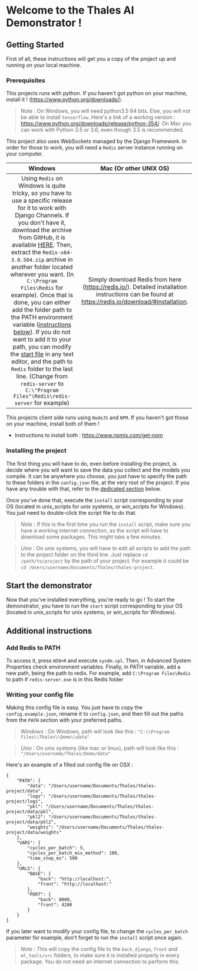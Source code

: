 # Welcome to the Thales AI Demonstrator !

## Getting Started

First of all, these instructions will get you a copy of the project up and running on your local machine.

### Prerequisites

This projects runs with python. If you haven't got python on your machine, install it ! (https://www.python.org/downloads/).

> Note : On Windows, you will need python3.5 64 bits. Else, you will not be able to install `tensorflow`. Here's a link of a working version : https://www.python.org/downloads/release/python-354/. On Mac you can work with Python 3.5 or 3.6, even though 3.5 is recommended.

This project also uses WebSockets managed by the Django Framework. In order for those to work, you will need a `Redis` server instance running on your computer.

|                           Windows                           |                Mac (Or other UNIX OS)                |
| :---------------------------------------------------------: | :--------------------------------------------------: |
|  Using `Redis` on Windows is quite tricky, so you have to use a specific release for it to work with Django Channels. If you don't have it, download the archive from GitHub, it is available [HERE](https://github.com/MicrosoftArchive/redis/releases/tag/win-3.0.504). Then, extract the `Redis-x64-3.0.504.zip` archive in another folder located wherever you want. (In `C:\Program Files\Redis` for example). Once that is done, you can either add the folder path to the PATH environment variable ([instructions below](#add-redis-to-path)). If you do not want to add it to your path, you can modify the [start file](./win_scripts/start.bat) in any text editor, and the path to `Redis` folder to the last line. (Change from `redis-server` to `C:\"Program Files"\Redis\redis-server` for example) | Simply download Redis from here (https://redis.io/). Detailed installation instructions can be found at https://redis.io/download/#installation. |

This projects client side runs using `NodeJS` and `NPM`. If you haven't got those on your machine, install both of them ! 
- Instructions to install both : https://www.npmjs.com/get-npm

### Installing the project

The first thing you will have to do, even before installing the project, is decide where you will want to save the data you collect and the models you compile.
It can be anywhere you choose, you just have to specify the path to these folders in the `config.json` file, at the very root of the project. If you have any trouble with that, refer to the [dedicated section](#writing-your-config-file) below.

Once you've done that, execute the `ìnstall` script corresponding to your OS (located in unix_scripts for unix systems, or win_scripts for Windows).
You just need to double-click the script file to do that. 

> *Note* : If this is the first time you run the `install` script, make sure you have a working internet connection, as the script will have to download some packages. This might take a few minutes.

> *Unix* : On unix systems, you will have to edit all scripts to add the path to the project folder on the third line. Just replace `cd /path/to/project` by the path of your project. For example it could be `cd /Users/username/Documents/Thales/thales-project`.

## Start the demonstrator

Now that you've installed everything, you're ready to go !
To start the demonstrator, you have to run the `start` script corresponding to your OS (located in unix_scripts for unix systems, or win_scripts for Windows).

## Additional instructions

### Add Redis to PATH

To access it, press `WIN+R` and execute `sysdm.cpl`. Then, in Advanced System Properties check environment variables. Finally, in PATH variable, add a new path, being the path to redis. For example, add `C:\Program Files\Redis` to path if `redis-server.exe` is in this Redis folder

### Writing your config file

Making this config file is easy. You just have to copy the `config.example.json`, rename it to `config.json`, and then fill out the paths from the `PATH` section with your preferred paths.

> *Windows* : On Windows, path will look like this : `"C:\\Program Files\\Thales\\Demo\\data"`

> *Unix* : On unix systems (like mac or linux), path will look like this : `"/Users/username/Thales/Demo/data"`

Here's an example of a filled out config file on OSX :

```
{
    "PATH": {
        "data": "/Users/username/Documents/Thales/thales-project/data",
        "logs": "/Users/username/Documents/Thales/thales-project/logs",
        "pkl": "/Users/username/Documents/Thales/thales-project/data/pkl",
        "pkl2": "/Users/username/Documents/Thales/thales-project/data/pkl2",
        "weights": "/Users/username/Documents/Thales/thales-project/data/weights"
    },
    "VARS": {
        "cycles_per_batch": 5,
        "cycles_per_batch_mix_method": 100,
        "time_step_ms": 500
    },
    "URLS": {
        "BASE": {
            "back": "http://localhost:",
            "front": "http://localhost:"
        },
        "PORT": {
            "back": 8000,
            "front": 4200
        }
    }
}
```

If you later want to modify your config file, to change the `cycles_per_batch` parameter for example, don't forget to run the `install` script once again.

> *Note* : This will copy the config file to the `back_django`, `front` and `ml_tools/src` folders, to make sure it is installed properly in every package. You do not need an internet connection to perform this.